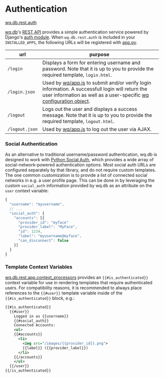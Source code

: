 Authentication
========

[wq.db.rest.auth]

[wq.db]'s [REST API] provides a simple authentication service powered by Django's [auth module].  When `wq.db.rest.auth` is included in your `INSTALLED_APPS`, the following URLs will be registered with [app.py].

url | purpose
----|--------
`/login` | Displays a form for entering username and password.  Note that it is up to you to provide the required template, `login.html`.
`/login.json` | Used by [wq/app.js] to submit and/or verify login information.  A successfull login will return the user information as well as a user-specific [wq configuration object].
`/logout` | Logs out the user and displays a success message.  Note that it is up to you to provide the required template, `logout.html`.
`/logout.json` | Used by [wq/app.js] to log out the user via AJAX.

### Social Authentication

As an alternative to traditional username/password authentication, wq.db is designed to work with [Python Social Auth], which provides a wide array of social-network-powered authentication options.  Most social auth URLs are configured separately by that library, and do not require custom templates.  The one common customization is to provide a list of connected social networks in e.g. a user profile page.  This can be done in by leveraging the custom `social_auth` information provided by wq.db as an attribute on the `user` context variable:

```javascript
{
  "username": "myusername",
  // ...
  "social_auth": {
    "accounts": [{
      "provider_id": "myface"
      "provider_label": "MyFace",
      "id": 1234,
      "label": "myusername@myface",
      "can_disconnect": false
    }]
  }
}
```

### Template Context Variables
[wq.db.rest.app.context_processors] provides an `{{#is_authenticated}}` context variable for use in rendering templates that require authenticated users.  For compatibility reasons, it is recommended to always place references to the `{{#user}}` template variable inside of the `{{#is_authenticated}}` block, e.g.:

```xml
{{#is_authenticated}}
  {{#user}}
    Logged in as {{username}}
    {{#social_auth}}
    Connected Accounts:
    <ul>
    {{#accounts}}
      <li>
        <img src="/images/{{provider_id}}.png">
        {{label}} ({{provider_label}})
      </li>
    {{/accounts}}
    </ul>
  {{/user}}
{{/is_authenticated}}
```

[wq.db.rest.auth]: https://github.com/wq/wq.db/blob/master/rest/auth/
[wq.db]: http://wq.io
[REST API]: http://wq.io/docs/about-rest
[auth module]: https://docs.djangoproject.com/en/1.7/topics/auth/
[app.py]: http://wq.io/docs/app.py
[wq/app.js]: http://wq.io/docs/app-js
[wq configuration object]: http://wq.io/docs/config
[Python Social Auth]: http://psa.matiasaguirre.net/
[wq.db.rest.app.context_processors]: https://github.com/wq/wq.db/blob/master/rest/auth/context_processors.py
